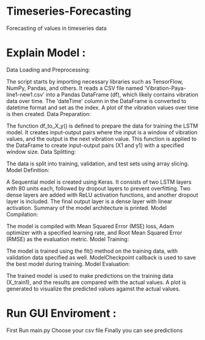 # Timeseries-Forecasting
Forecasting of values in timeseries data
# Explain Model :
Data Loading and Preprocessing:

The script starts by importing necessary libraries such as TensorFlow, NumPy, Pandas, and others.
It reads a CSV file named 'Vibration-Paya-line1-new1.csv' into a Pandas DataFrame (df), which likely contains vibration data over time.
The 'dateTime' column in the DataFrame is converted to datetime format and set as the index.
A plot of the vibration values over time is then created.
Data Preparation:

The function df_to_X_y() is defined to prepare the data for training the LSTM model. It creates input-output pairs where the input is a window of vibration values, and the output is the next vibration value.
This function is applied to the DataFrame to create input-output pairs (X1 and y1) with a specified window size.
Data Splitting:

The data is split into training, validation, and test sets using array slicing.
Model Definition:

A Sequential model is created using Keras.
It consists of two LSTM layers with 80 units each, followed by dropout layers to prevent overfitting.
Two dense layers are added with ReLU activation functions, and another dropout layer is included.
The final output layer is a dense layer with linear activation.
Summary of the model architecture is printed.
Model Compilation:

The model is compiled with Mean Squared Error (MSE) loss, Adam optimizer with a specified learning rate, and Root Mean Squared Error (RMSE) as the evaluation metric.
Model Training:

The model is trained using the fit() method on the training data, with validation data specified as well.
ModelCheckpoint callback is used to save the best model during training.
Model Evaluation:

The trained model is used to make predictions on the training data (X_train1), and the results are compared with the actual values.
A plot is generated to visualize the predicted values against the actual values.
# Run GUI Enviroment : 
First Run main.py 
Choose your csv file
Finally you can see predictions 
